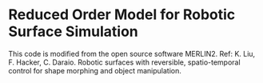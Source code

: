 # Reduced Order Model for Robotic Surface Simulation
This code is modified from the open source software MERLIN2.
Ref: K. Liu, F. Hacker, C. Daraio. Robotic surfaces with reversible, spatio-temporal control for shape morphing and object manipulation. 
